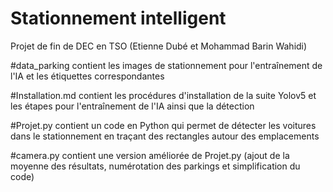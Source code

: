 # Stationnement intelligent
Projet de fin de DEC en TSO (Etienne Dubé et Mohammad Barin Wahidi)

#data_parking contient les images de stationnement pour l'entraînement de l'IA et les étiquettes correspondantes

#Installation.md contient les procédures d'installation de la suite Yolov5 et les étapes pour l'entraînement de l'IA ainsi que la détection

#Projet.py contient un code en Python qui permet de détecter les voitures dans le stationnement en traçant des rectangles autour des emplacements

#camera.py contient une version améliorée de Projet.py (ajout de la moyenne des résultats, numérotation des parkings et simplification du code)
